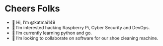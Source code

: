 # Cheers Folks

- 👋 Hi, I’m @katmai149
- 👀 I’m interested hacking Raspberry Pi, Cyber Security and DevOps.
- 🌱 I’m currently learning python and go.
- 💞️ I’m looking to collaborate on software for our shoe cleaning machine.

<!---
katmai149/katmai149 is a ✨ special ✨ repository because its `README.md` (this file) appears on your GitHub profile.
You can click the Preview link to take a look at your changes.
--->
